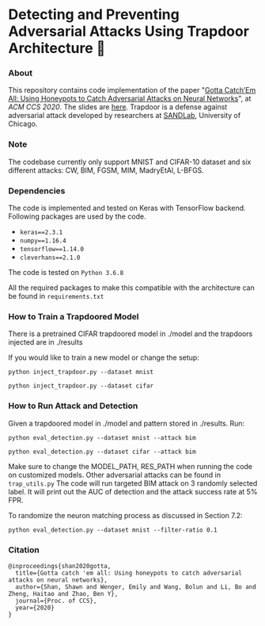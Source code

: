 # Detecting and Preventing Adversarial Attacks Using Trapdoor Architecture :door:
### About

This repository contains code implementation of the paper "[Gotta Catch’Em All: Using Honeypots to Catch Adversarial Attacks on Neural Networks](https://www.shawnshan.com/files/publication/trapdoor.pdf)", at *ACM CCS 2020*. The slides are [here](https://www.shawnshan.com/files/publication/trapdoor-ccs-clean.pdf). 
Trapdoor is a defense against adversarial attack developed by researchers at [SANDLab](https://sandlab.cs.uchicago.edu/), University of Chicago.  

### Note
The codebase currently only support MNIST and CIFAR-10 dataset and six different attacks: CW, BIM, FGSM, MIM, MadryEtAl, L-BFGS. 

### Dependencies

The code is implemented and tested on Keras with TensorFlow backend. Following packages are used by the code.

- `keras==2.3.1`
- `numpy==1.16.4`
- `tensorflow==1.14.0`
- `cleverhans==2.1.0`

The code is tested on `Python 3.6.8`

All the required packages to make this compatible with the architecture can be found in `requirements.txt`


### How to Train a Trapdoored Model

There is a pretrained CIFAR trapdoored model in ./model and the trapdoors injected are in ./results

If you would like to train a new model or change the setup: 

`python inject_trapdoor.py --dataset mnist`

`python inject_trapdoor.py --dataset cifar`




### How to Run Attack and Detection

Given a trapdoored model in ./model and pattern stored in ./results. Run: 

`python eval_detection.py --dataset mnist --attack bim`

`python eval_detection.py --dataset cifar --attack bim`

Make sure to change the MODEL_PATH, RES_PATH when running the code on customized models. 
Other adversarial attacks can be found in `trap_utils.py`
The code will run targeted BIM attack on 3 randomly selected label. It will print out the AUC of detection and the attack success rate at 5% FPR. 

To randomize the neuron matching process as discussed in Section 7.2:

`python eval_detection.py --dataset mnist --filter-ratio 0.1`

### Citation
```
@inproceedings{shan2020gotta,
  title={Gotta catch 'em all: Using honeypots to catch adversarial attacks on neural networks},
  author={Shan, Shawn and Wenger, Emily and Wang, Bolun and Li, Bo and Zheng, Haitao and Zhao, Ben Y},
  journal={Proc. of CCS},
  year={2020}
}
```